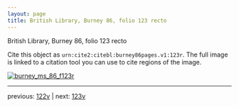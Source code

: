 ```yaml
---
layout: page
title: British Library, Burney 86, folio 123 recto
---
```


British Library, Burney 86, folio 123 recto

Cite this object as `urn:cite2:citebl:burney86pages.v1:123r`.  The full image is linked to a citation tool you can use to cite regions of the image.

[![burney_ms_86_f123r](http://www.homermultitext.org/iipsrv?IIIF=/project/homer/pyramidal/deepzoom/citebl/burney86imgs/v1/burney_ms_86_f123r.tif/full/800,/0/default.jpg)](http://www.homermultitext.org/ict2/?urn=urn:cite2:citebl:burney86imgs.v1:burney_ms_86_f123r) 

---

previous:  [122v](../122v/) | next: [123v](../123v/)